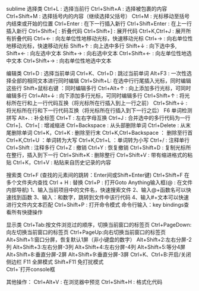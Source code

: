 sublime
选择类
    Ctrl+L : 选择当前行
    Ctrl+Shift+A : 选择被包裹的内容
    Ctrl+Shift+M : 选择括号内的内容（继续选择父括号）
    Ctrl+M : 光标移动至括号内结束或开始的位置
    Ctrl+Enter : 在下一行插入新行
    Ctrl+Shift+Enter : 在上一行插入新行
    Ctrl+Shift+[ : 折叠代码
    Ctrl+Shift+] : 展开代码
    Ctrl+K,Ctrl+J : 展开所有折叠代码
    Ctrl+← : 向左单位性地移动光标，快速移动光标
    Ctrl+→ : 向右单位性地移动光标，快速移动光标
    Shift+↑ : 向上选中多行
    Shift+↓ : 向下选中多,
    Shift+← : 向左选中文本
    Shift+→ : 向右选中文本
    Ctrl+Shift+← : 向左单位性地选中文本
    Ctrl+Shift+→ : 向右单位性地选中文本

编辑类
    Ctrl+D : 选择当前单词
    Ctrl+K、Ctrl+D : 跳过当前单词
    Alt+F3 : 一次性选择全部的相同文本进行同时编辑
    Ctrl+Shift+L: 在选中行行尾插入光标，同时编辑这些行
    Shift+鼠标右键 ：同时编辑多行
    Ctrl+Alt+↑ : 向上添加多行光标，可同时编辑多行
    Ctrl+Alt+↓ : 向下添加多行光标，可同时编辑多行
    Ctrl+Shift+↑ : 将光标所在行和上一行代码互换（将光标所在行插入到上一行之前）
    Ctrl+Shift+↓ : 将光标所在行和下一行代码互换（将光标所在行插入到下一行之后）
    F6 单词检测拼写
    Alt+. : 补全标签
    Ctrl+T : 左右字母互换
    Ctrl+J : 合并选中的多行代码为一行
    Ctrl+]、Ctrl+[ : 增减缩进
    Ctrl+Backspace : 从头部删除单词
    Ctrl+Delete : 从末尾删除单词
    Ctrl+K，Ctrl+K : 删除至行末
    Ctrl+K,Ctrl+Backspace ： 删除至行首
    Ctrl+K,Ctrl+U ：单词转为大写
    Ctrl+K,Ctrl+L ：单词转为小写
    Ctrl+/ : 注释单行
    Ctrl+Shift : 注释多行
    Ctrl+Z : 撤销
    Ctrl+Y : 恢复撤销
    Ctrl+Shift+D : 复制光标所在整行，插入到下一行
    Ctrl+Shift+K : 删除整行
    Ctrl+Shift+V : 带有缩进格式的粘贴
    Ctrl+K，Ctrl+V : 粘贴来自历史记录的内容

搜索类
    Ctrl+F (查找的元素间的跳转：Enter间或Shift+Enter键)
    Ctrl+Shift+F 在多个文件夹内查找
    Ctrl + H : 替换
    Ctrl+P : 打开Goto Anything输入框(@ : 在文件内部导航)
        1、输入当前项目中的文件名，快速搜索文件
        2、输入@+函数名可以快速找到函数
        3、输入：和数字，跳转到文件中该行代码
        4、输入#+文本可以快速进行文件内文本匹配
    Ctrl+Shift+P : 打开命令模式
        命令行输入：key bindings查看所有快捷操作

 显示类
    Ctrl+Tab:按文件浏览过的顺序，切换当前窗口的标签页
    Ctrl+PageDown:向左切换当前窗口的标签页
    Ctrl+PageUp:向右切换当前窗口的标签页
    Alt+Shift+1:窗口分屏，恢复默认1屏（非小键盘的数字）
    Alt+Shift+2:左右分屏-2列
    Alt+Shift+3:左右分屏-3列
    Alt+Shift+4:左右分屏-4列
    Alt+Shift+5:等分4屏
    Alt+Shift+8:垂直分屏-2屏
    Alt+Shift+9:垂直分屏-3屏
    Ctrl+K、Ctrl+B:开启/关闭侧边栏
    F11 全屏模式
    Shift+F11 免打扰模式  
    Ctrl+`打开console框


其他操作：
  Ctrl+Alt+V : 在浏览器中预览
  Ctrl+Shift+H : 格式化代码
